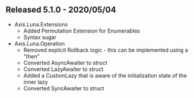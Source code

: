 
## Released 5.1.0 - 2020/05/04

* Axis.Luna.Extensions
	* Added Permutation Extension for Enumerables
	* Syntax sugar
* Axis.Luna.Operation
	* Removed explicit Rollback logic - this can be implemented using a "then"
	* Converted AsyncAwaiter to struct
	* Converted LazyAwaiter to struct
	* Added a CustomLazy that is aware of the initialization state of the inner lazy
	* Converted SyncAwaiter to struct